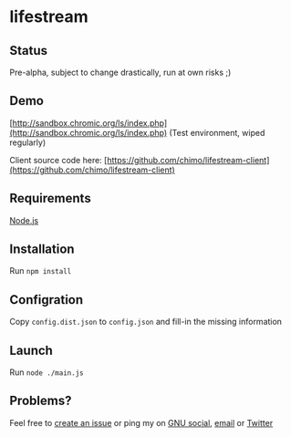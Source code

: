 lifestream
==================

Status
-----------------

Pre-alpha, subject to change drastically, run at own risks ;)

Demo
-----------------

[http://sandbox.chromic.org/ls/index.php](http://sandbox.chromic.org/ls/index.php) (Test environment, wiped regularly)

Client source code here: [https://github.com/chimo/lifestream-client](https://github.com/chimo/lifestream-client)

Requirements
-----------------

[Node.js](https://nodejs.org/)

Installation
-----------------

Run `npm install`

Configration
-----------------

Copy `config.dist.json` to `config.json` and fill-in the missing information

Launch
-----------------

Run `node ./main.js`

Problems?
-----------------

Feel free to [create an issue](https://github.com/chimo/lifestream/issues) or ping my on [GNU social](http://sn.chromic.org), [email](mailto:chimo@chromic.org) or [Twitter](http://twitter.com/chim0)

